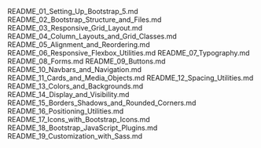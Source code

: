 README_01_Setting_Up_Bootstrap_5.md
README_02_Bootstrap_Structure_and_Files.md
README_03_Responsive_Grid_Layout.md
README_04_Column_Layouts_and_Grid_Classes.md
README_05_Alignment_and_Reordering.md
README_06_Responsive_Flexbox_Utilities.md
README_07_Typography.md
README_08_Forms.md
README_09_Buttons.md
README_10_Navbars_and_Navigation.md
README_11_Cards_and_Media_Objects.md
README_12_Spacing_Utilities.md
README_13_Colors_and_Backgrounds.md
README_14_Display_and_Visibility.md
README_15_Borders_Shadows_and_Rounded_Corners.md
README_16_Positioning_Utilities.md
README_17_Icons_with_Bootstrap_Icons.md
README_18_Bootstrap_JavaScript_Plugins.md
README_19_Customization_with_Sass.md
